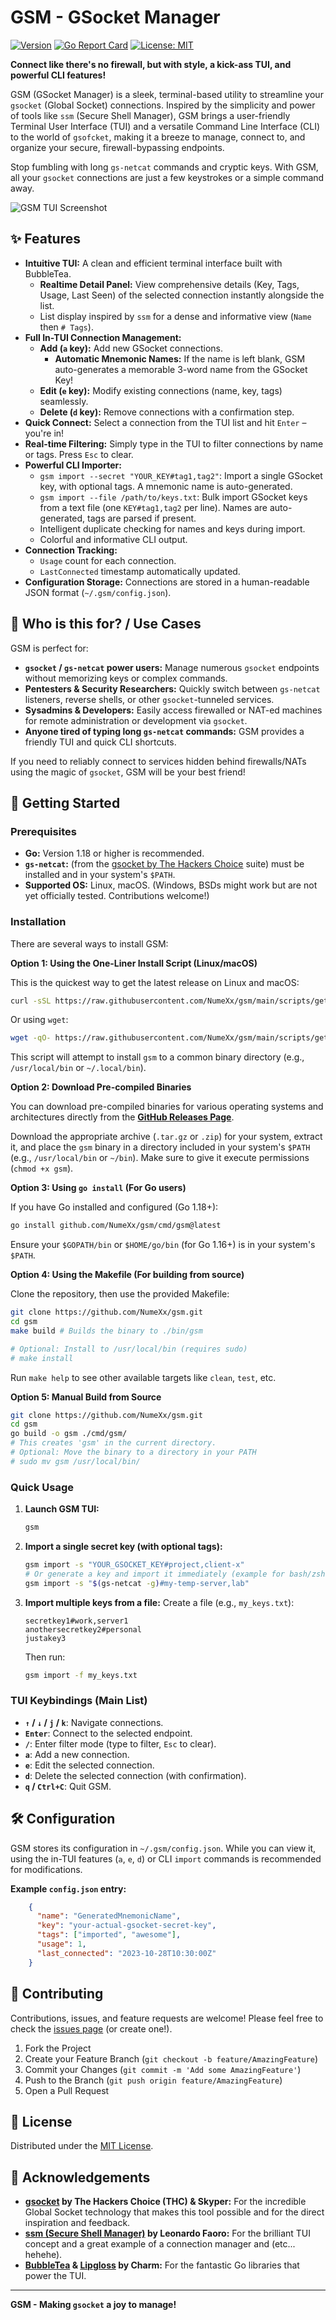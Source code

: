 # GSM - GSocket Manager

[![Version](https://img.shields.io/badge/version-v0.3.1-blue)](CHANGELOG.md) [![Go Report Card](https://goreportcard.com/badge/github.com/NumeXx/gsm)](https://goreportcard.com/report/github.com/NumeXx/gsm) [![License: MIT](https://img.shields.io/badge/License-MIT-yellow.svg)](https://opensource.org/licenses/MIT)

**Connect like there's no firewall, but with style, a kick-ass TUI, and powerful CLI features!**

GSM (GSocket Manager) is a sleek, terminal-based utility to streamline your `gsocket` (Global Socket) connections. Inspired by the simplicity and power of tools like `ssm` (Secure Shell Manager), GSM brings a user-friendly Terminal User Interface (TUI) and a versatile Command Line Interface (CLI) to the world of `gsofcket`, making it a breeze to manage, connect to, and organize your secure, firewall-bypassing endpoints.

Stop fumbling with long `gs-netcat` commands and cryptic keys. With GSM, all your `gsocket` connections are just a few keystrokes or a simple command away.

![GSM TUI Screenshot](assets/img/some.png)

## ✨ Features

*   **Intuitive TUI:** A clean and efficient terminal interface built with BubbleTea.
    *   **Realtime Detail Panel:** View comprehensive details (Key, Tags, Usage, Last Seen) of the selected connection instantly alongside the list.
    *   List display inspired by `ssm` for a dense and informative view (`Name` then `# Tags`).
*   **Full In-TUI Connection Management:**
    *   **Add (`a` key):** Add new GSocket connections. 
        *   **Automatic Mnemonic Names:** If the name is left blank, GSM auto-generates a memorable 3-word name from the GSocket Key!
    *   **Edit (`e` key):** Modify existing connections (name, key, tags) seamlessly.
    *   **Delete (`d` key):** Remove connections with a confirmation step.
*   **Quick Connect:** Select a connection from the TUI list and hit `Enter` – you're in!
*   **Real-time Filtering:** Simply type in the TUI to filter connections by name or tags. Press `Esc` to clear.
*   **Powerful CLI Importer:**
    *   `gsm import --secret "YOUR_KEY#tag1,tag2"`: Import a single GSocket key, with optional tags. A mnemonic name is auto-generated.
    *   `gsm import --file /path/to/keys.txt`: Bulk import GSocket keys from a text file (one `KEY#tag1,tag2` per line). Names are auto-generated, tags are parsed if present.
    *   Intelligent duplicate checking for names and keys during import.
    *   Colorful and informative CLI output.
*   **Connection Tracking:** 
    *   `Usage` count for each connection.
    *   `LastConnected` timestamp automatically updated.
*   **Configuration Storage:** Connections are stored in a human-readable JSON format (`~/.gsm/config.json`).

## 🎯 Who is this for? / Use Cases

GSM is perfect for:

*   **`gsocket` / `gs-netcat` power users:** Manage numerous `gsocket` endpoints without memorizing keys or complex commands.
*   **Pentesters & Security Researchers:** Quickly switch between `gs-netcat` listeners, reverse shells, or other `gsocket`-tunneled services.
*   **Sysadmins & Developers:** Easily access firewalled or NAT-ed machines for remote administration or development via `gsocket`.
*   **Anyone tired of typing long `gs-netcat` commands:** GSM provides a friendly TUI and quick CLI shortcuts.

If you need to reliably connect to services hidden behind firewalls/NATs using the magic of `gsocket`, GSM will be your best friend!

## 🚀 Getting Started

### Prerequisites

*   **Go:** Version 1.18 or higher is recommended.
*   **`gs-netcat`:** (from the [gsocket by The Hackers Choice](https://github.com/hackerschoice/gsocket) suite) must be installed and in your system's `$PATH`.
*   **Supported OS:** Linux, macOS. (Windows, BSDs might work but are not yet officially tested. Contributions welcome!)

### Installation

There are several ways to install GSM:

**Option 1: Using the One-Liner Install Script (Linux/macOS)**

This is the quickest way to get the latest release on Linux and macOS:
```bash
curl -sSL https://raw.githubusercontent.com/NumeXx/gsm/main/scripts/get.sh | bash
```
Or using `wget`:
```bash
wget -qO- https://raw.githubusercontent.com/NumeXx/gsm/main/scripts/get.sh | bash
```
This script will attempt to install `gsm` to a common binary directory (e.g., `/usr/local/bin` or `~/.local/bin`).

**Option 2: Download Pre-compiled Binaries**

You can download pre-compiled binaries for various operating systems and architectures directly from the **[GitHub Releases Page](https://github.com/NumeXx/gsm/releases/latest)**.

Download the appropriate archive (`.tar.gz` or `.zip`) for your system, extract it, and place the `gsm` binary in a directory included in your system's `$PATH` (e.g., `/usr/local/bin` or `~/bin`). Make sure to give it execute permissions (`chmod +x gsm`).

**Option 3: Using `go install` (For Go users)**

If you have Go installed and configured (Go 1.18+):
```bash
go install github.com/NumeXx/gsm/cmd/gsm@latest
```
Ensure your `$GOPATH/bin` or `$HOME/go/bin` (for Go 1.16+) is in your system's `$PATH`.

**Option 4: Using the Makefile (For building from source)**

Clone the repository, then use the provided Makefile:
```bash
git clone https://github.com/NumeXx/gsm.git
cd gsm
make build # Builds the binary to ./bin/gsm

# Optional: Install to /usr/local/bin (requires sudo)
# make install 
```
Run `make help` to see other available targets like `clean`, `test`, etc.

**Option 5: Manual Build from Source**

```bash
git clone https://github.com/NumeXx/gsm.git
cd gsm
go build -o gsm ./cmd/gsm/ 
# This creates 'gsm' in the current directory.
# Optional: Move the binary to a directory in your PATH
# sudo mv gsm /usr/local/bin/
```

### Quick Usage

1.  **Launch GSM TUI:**
    ```bash
    gsm
    ```
2.  **Import a single secret key (with optional tags):**
    ```bash
    gsm import -s "YOUR_GSOCKET_KEY#project,client-x"
    # Or generate a key and import it immediately (example for bash/zsh)
    gsm import -s "$(gs-netcat -g)#my-temp-server,lab"
    ```
3.  **Import multiple keys from a file:**
    Create a file (e.g., `my_keys.txt`):
    ```
    secretkey1#work,server1
    anothersecretkey2#personal
    justakey3
    ```
    Then run:
    ```bash
    gsm import -f my_keys.txt
    ```

### TUI Keybindings (Main List)

*   **`↑` / `↓` / `j` / `k`**: Navigate connections.
*   **`Enter`**: Connect to the selected endpoint.
*   **`/`**: Enter filter mode (type to filter, `Esc` to clear).
*   **`a`**: Add a new connection.
*   **`e`**: Edit the selected connection.
*   **`d`**: Delete the selected connection (with confirmation).
*   **`q` / `Ctrl+C`**: Quit GSM.

## 🛠️ Configuration

GSM stores its configuration in `~/.gsm/config.json`. While you can view it, using the in-TUI features (`a`, `e`, `d`) or CLI `import` commands is recommended for modifications.

**Example `config.json` entry:**
```json
    {
      "name": "GeneratedMnemonicName",
      "key": "your-actual-gsocket-secret-key",
      "tags": ["imported", "awesome"],
      "usage": 1,
      "last_connected": "2023-10-28T10:30:00Z"
    }
```

## 🤝 Contributing

Contributions, issues, and feature requests are welcome! Please feel free to check the [issues page](https://github.com/NumeXx/gsm/issues) (or create one!).

1.  Fork the Project
2.  Create your Feature Branch (`git checkout -b feature/AmazingFeature`)
3.  Commit your Changes (`git commit -m 'Add some AmazingFeature'`)
4.  Push to the Branch (`git push origin feature/AmazingFeature`)
5.  Open a Pull Request

## 📜 License

Distributed under the [MIT License](LICENSE).

## 🙏 Acknowledgements

*   **[gsocket](https://github.com/hackerschoice/gsocket) by The Hackers Choice (THC) & Skyper:** For the incredible Global Socket technology that makes this tool possible and for the direct inspiration and feedback.
*   **[ssm (Secure Shell Manager)](https://github.com/lfaoro/ssm) by Leonardo Faoro:** For the brilliant TUI concept and a great example of a connection manager and (etc... hehehe).
*   **[BubbleTea](https://github.com/charmbracelet/bubbletea) & [Lipgloss](https://github.com/charmbracelet/lipgloss) by Charm:** For the fantastic Go libraries that power the TUI.

---
**GSM - Making `gsocket` a joy to manage!**
